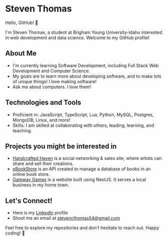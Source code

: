 # Steven Thomas

Hello, GitHub! 👋

I'm Steven Thomas, a student at Brigham Young University-Idaho interested in web development and data science. Welcome to my GitHub profile!

## About Me

- I'm currently learning Software Development, including Full Stack Web Development and Computer Science.
- My goals are to learn more about developing software, and to make lots of unique things! I love making software!
- Ask me about computers. I love them!

## Technologies and Tools

- Proficient in: JavaScript, TypeScript, Lua, Python, MySQL, Postgres, MongoDB, Linux, and more!
- Skills: I am skilled at collaborating with others, leading, learning, and teaching.

## Projects you might be interested in
- [Handcrafted Haven](https://github.com/dos54/handcrafted-haven) is a social networking & sales site, where artists can share and sell their creations.
- [eBookStore](https://github.com/dos54/ebookStore) is an API created to manage a database of books in an online book store.
- [Gateway Games](https://github.com/dos54/gateway-games) is a website built using NextJS. It serves a local business in my home town.

## Let's Connect!

- Here is my [LinkedIn](www.linkedin.com/in/steven-thomas-8383b1282) profile
- Shoot me an email at stevencthomas54@gmail.com

Feel free to explore my repositories and don't hesitate to reach out. Happy coding! 🚀
